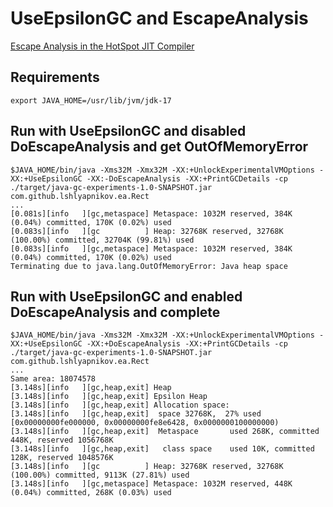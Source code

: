# UseEpsilonGC and EscapeAnalysis

[Escape Analysis in the HotSpot JIT Compiler](https://blogs.oracle.com/javamagazine/post/escape-analysis-in-the-hotspot-jit-compiler)

## Requirements
```
export JAVA_HOME=/usr/lib/jvm/jdk-17
```

## Run with UseEpsilonGC and disabled DoEscapeAnalysis and get OutOfMemoryError
```
$JAVA_HOME/bin/java -Xms32M -Xmx32M -XX:+UnlockExperimentalVMOptions -XX:+UseEpsilonGC -XX:-DoEscapeAnalysis -XX:+PrintGCDetails -cp ./target/java-gc-experiments-1.0-SNAPSHOT.jar com.github.lshlyapnikov.ea.Rect
...
[0.081s][info   ][gc,metaspace] Metaspace: 1032M reserved, 384K (0.04%) committed, 170K (0.02%) used
[0.083s][info   ][gc          ] Heap: 32768K reserved, 32768K (100.00%) committed, 32704K (99.81%) used
[0.083s][info   ][gc,metaspace] Metaspace: 1032M reserved, 384K (0.04%) committed, 170K (0.02%) used
Terminating due to java.lang.OutOfMemoryError: Java heap space
```

## Run with UseEpsilonGC and enabled DoEscapeAnalysis and complete
```
$JAVA_HOME/bin/java -Xms32M -Xmx32M -XX:+UnlockExperimentalVMOptions -XX:+UseEpsilonGC -XX:+DoEscapeAnalysis -XX:+PrintGCDetails -cp ./target/java-gc-experiments-1.0-SNAPSHOT.jar com.github.lshlyapnikov.ea.Rect
...
Same area: 18074578
[3.148s][info   ][gc,heap,exit] Heap
[3.148s][info   ][gc,heap,exit] Epsilon Heap
[3.148s][info   ][gc,heap,exit] Allocation space:
[3.148s][info   ][gc,heap,exit]  space 32768K,  27% used [0x00000000fe000000, 0x00000000fe8e6428, 0x0000000100000000)
[3.148s][info   ][gc,heap,exit]  Metaspace       used 268K, committed 448K, reserved 1056768K
[3.148s][info   ][gc,heap,exit]   class space    used 10K, committed 128K, reserved 1048576K
[3.148s][info   ][gc          ] Heap: 32768K reserved, 32768K (100.00%) committed, 9113K (27.81%) used
[3.148s][info   ][gc,metaspace] Metaspace: 1032M reserved, 448K (0.04%) committed, 268K (0.03%) used
```
